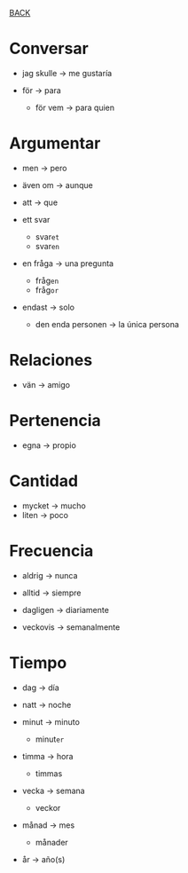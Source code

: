 [BACK](./VOCABULARY.md)


# Conversar

- jag skulle -> me gustaría

- för -> para
  - för vem -> para quien

# Argumentar

- men -> pero
- även om -> aunque
- att -> que

- ett svar
  - svar`et`
  - svar`en`
- en fråga -> una pregunta
  - fråg`en`
  - fråg`or`

- endast -> solo
  - den enda personen -> la única persona

# Relaciones

- vän -> amigo


# Pertenencia

- egna -> propio

# Cantidad

- mycket -> mucho
- liten -> poco

# Frecuencia

- aldrig -> nunca
- alltid -> siempre

- dagligen -> diariamente
- veckovis -> semanalmente

# Tiempo

- dag -> día
- natt -> noche

- minut -> minuto
  - minut`er`

- timma -> hora
  - timmas

- vecka -> semana
  - veckor

- månad -> mes
  - månader

- år -> año(s)

